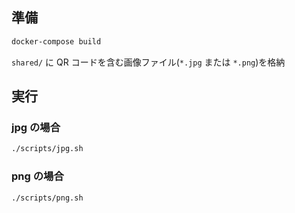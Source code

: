 ## 準備

```sh
docker-compose build
```

`shared/` に QR コードを含む画像ファイル(`*.jpg` または `*.png`)を格納

## 実行


### jpg の場合

```sh
./scripts/jpg.sh
```

### png の場合

```sh
./scripts/png.sh
```
